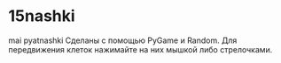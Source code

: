 # 15nashki
mai pyatnashki
Сделаны с помощью PyGame и Random. Для передвижения клеток нажимайте на них мышкой либо стрелочками.
